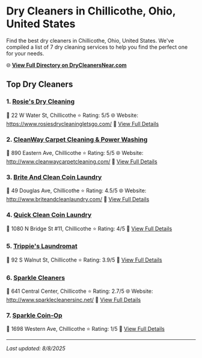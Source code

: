 # Dry Cleaners in Chillicothe, Ohio, United States

Find the best dry cleaners in Chillicothe, Ohio, United States. We've compiled a list of 7 dry cleaning services to help you find the perfect one for your needs.

🌐 **[View Full Directory on DryCleanersNear.com](https://drycleanersnear.com/city/US/Ohio/Chillicothe)**

## Top Dry Cleaners

### 1. [Rosie's Dry Cleaning](https://drycleanersnear.com/dryCleaner/68707026f0d34636f22da041/rosie-s-dry-cleaning)
📍 22 W Water St, Chillicothe
⭐ Rating: 5/5
🌐 Website: https://www.rosiesdrycleaningletsgo.com/
🔗 [View Full Details](https://drycleanersnear.com/dryCleaner/68707026f0d34636f22da041/rosie-s-dry-cleaning)

### 2. [CleanWay Carpet Cleaning & Power Washing](https://drycleanersnear.com/dryCleaner/68707038f0d34636f22da27e/cleanway-carpet-cleaning-power-washing)
📍 890 Eastern Ave, Chillicothe
⭐ Rating: 5/5
🌐 Website: http://www.cleanwaycarpetcleaning.com/
🔗 [View Full Details](https://drycleanersnear.com/dryCleaner/68707038f0d34636f22da27e/cleanway-carpet-cleaning-power-washing)

### 3. [Brite And Clean Coin Laundry](https://drycleanersnear.com/dryCleaner/6870702bf0d34636f22da0cd/brite-and-clean-coin-laundry)
📍 49 Douglas Ave, Chillicothe
⭐ Rating: 4.5/5
🌐 Website: http://www.briteandcleanlaundry.com/
🔗 [View Full Details](https://drycleanersnear.com/dryCleaner/6870702bf0d34636f22da0cd/brite-and-clean-coin-laundry)

### 4. [Quick Clean Coin Laundry](https://drycleanersnear.com/dryCleaner/68707029f0d34636f22da08b/quick-clean-coin-laundry)
📍 1080 N Bridge St #11, Chillicothe
⭐ Rating: 4/5
🔗 [View Full Details](https://drycleanersnear.com/dryCleaner/68707029f0d34636f22da08b/quick-clean-coin-laundry)

### 5. [Trippie's Laundromat](https://drycleanersnear.com/dryCleaner/6870702ef0d34636f22da161/trippie-s-laundromat)
📍 92 S Walnut St, Chillicothe
⭐ Rating: 3.9/5
🔗 [View Full Details](https://drycleanersnear.com/dryCleaner/6870702ef0d34636f22da161/trippie-s-laundromat)

### 6. [Sparkle Cleaners](https://drycleanersnear.com/dryCleaner/6870702bf0d34636f22da0ef/sparkle-cleaners)
📍 641 Central Center, Chillicothe
⭐ Rating: 2.7/5
🌐 Website: http://www.sparklecleanersinc.net/
🔗 [View Full Details](https://drycleanersnear.com/dryCleaner/6870702bf0d34636f22da0ef/sparkle-cleaners)

### 7. [Sparkle Coin-Op](https://drycleanersnear.com/dryCleaner/6870702ff0d34636f22da176/sparkle-coin-op)
📍 1698 Western Ave, Chillicothe
⭐ Rating: 1/5
🔗 [View Full Details](https://drycleanersnear.com/dryCleaner/6870702ff0d34636f22da176/sparkle-coin-op)


---

*Last updated: 8/8/2025*
